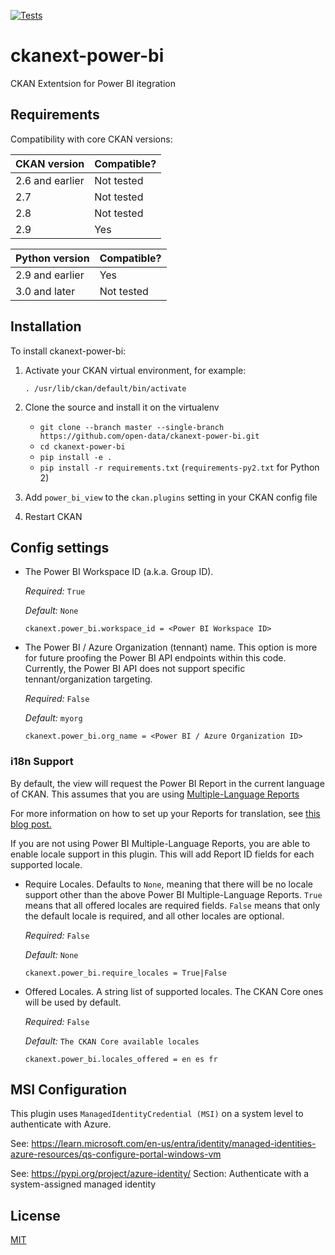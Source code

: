 [![Tests](https://github.com/open-data/ckanext-power-bi/workflows/Tests/badge.svg?branch=main)](https://github.com/open-data/ckanext-power-bi/actions)

# ckanext-power-bi

CKAN Extentsion for Power BI itegration


## Requirements

Compatibility with core CKAN versions:

| CKAN version    | Compatible?   |
| --------------- | ------------- |
| 2.6 and earlier | Not tested    |
| 2.7             | Not tested    |
| 2.8             | Not tested    |
| 2.9             | Yes    |

| Python version    | Compatible?   |
| --------------- | ------------- |
| 2.9 and earlier | Yes    |
| 3.0 and later             | Not tested    |

## Installation

To install ckanext-power-bi:

1. Activate your CKAN virtual environment, for example:

     `. /usr/lib/ckan/default/bin/activate`

2. Clone the source and install it on the virtualenv

    - `git clone --branch master --single-branch https://github.com/open-data/ckanext-power-bi.git`
    - `cd ckanext-power-bi`
    - `pip install -e .`
    - `pip install -r requirements.txt` (`requirements-py2.txt` for Python 2)

3. Add `power_bi_view` to the `ckan.plugins` setting in your CKAN
   config file

4. Restart CKAN

## Config settings

- The Power BI Workspace ID (a.k.a. Group ID).

  *Required:* `True`

  *Default:* `None`

  ```
  ckanext.power_bi.workspace_id = <Power BI Workspace ID>
  ```
- The Power BI / Azure Organization (tennant) name. This option is more for future proofing the Power BI API endpoints within this code. Currently, the Power BI API does not support specific tennant/organization targeting.

  *Required:* `False`

  *Default:* `myorg`

  ```
  ckanext.power_bi.org_name = <Power BI / Azure Organization ID>
  ```

### i18n Support

By default, the view will request the Power BI Report in the current language of CKAN. This assumes that you are using [Multiple-Language Reports](https://learn.microsoft.com/en-us/power-bi/guidance/multiple-language-translation)

For more information on how to set up your Reports for translation, see [this blog post.](https://powerbi.microsoft.com/en-ca/blog/building-multi-language-reports-for-power-bi-in-2023/)

If you are not using Power BI Multiple-Language Reports, you are able to enable locale support in this plugin. This will add Report ID fields for each supported locale.

- Require Locales. Defaults to `None`, meaning that there will be no locale support other than the above Power BI Multiple-Language Reports. `True` means that all offered locales are required fields. `False` means that only the default locale is required, and all other locales are optional.

  *Required:* `False`

  *Default:* `None`

  ```
  ckanext.power_bi.require_locales = True|False
  ```

- Offered Locales. A string list of supported locales. The CKAN Core ones will be used by default.

  *Required:* `False`

  *Default:* `The CKAN Core available locales`

  ```
  ckanext.power_bi.locales_offered = en es fr
  ```


## MSI Configuration

This plugin uses `ManagedIdentityCredential (MSI)` on a system level to authenticate with Azure.

See: https://learn.microsoft.com/en-us/entra/identity/managed-identities-azure-resources/qs-configure-portal-windows-vm

See: https://pypi.org/project/azure-identity/
Section: Authenticate with a system-assigned managed identity

## License

[MIT](https://raw.githubusercontent.com/open-data/ckanext-power-bi/master/LICENSE)

